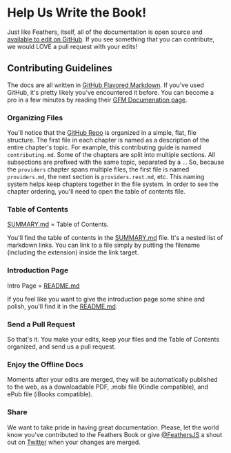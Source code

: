 # Help Us Write the Book!

Just like Feathers, itself, all of the documentation is open source and [available to edit on GitHub](https://github.com/feathersjs/feathers-docs).  If you see something that you can contribute, we would LOVE a pull request with your edits!

## Contributing Guidelines

The docs are all written in [GitHub Flavored Markdown](https://help.github.com/articles/github-flavored-markdown/).  If you've used GitHub, it's pretty likely you've encountered it before.  You can become a pro in a few minutes by reading their [GFM Documenation page](https://help.github.com/articles/github-flavored-markdown/).

### Organizing Files

You'll notice that the [GitHub Repo](https://github.com/feathersjs/feathers-docs) is organized in a simple, flat, file structure.  The first file in each chapter is named as a description of the entire chapter's topic.  For example, this contributing guide is named `contributing.md`.  Some of the chapters are split into multiple sections. All subsections are prefixed with the same topic, separated by a `.`.  So, because the `providers` chapter spans multiple files, the first file is named `providers.md`, the next section is `providers.rest.md`, etc.  This naming system helps keep chapters together in the file system.  In order to see the chapter ordering, you'll need to open the table of contents file.

### Table of Contents

[SUMMARY.md](https://github.com/feathersjs/feathers-docs/blob/master/SUMMARY.md) = Table of Contents.

You'll find the table of contents in the [SUMMARY.md](https://github.com/feathersjs/feathers-docs/blob/master/SUMMARY.md) file.  It's a nested list of markdown links.  You can link to a file simply by putting the filename (including the extension) inside the link target.

### Introduction Page

Intro Page = [README.md](https://github.com/feathersjs/feathers-docs/blob/master/README.md)

If you feel like you want to give the introduction page some shine and polish, you'll find it in the [README.md](https://github.com/feathersjs/feathers-docs/blob/master/README.md).

### Send a Pull Request
So that's it. You make your edits, keep your files and the Table of Contents organized, and send us a pull request.

### Enjoy the Offline Docs
Moments after your edits are merged, they will be automatically published to the web, as a downloadable PDF, .mobi file (Kindle compatible), and ePub file (iBooks compatible).

### Share
We want to take pride in having great documentation.  Please, let the world know you've contributed to the Feathers Book or give [@FeathersJS](https://twitter.com/feathersjs) a shout out on [Twitter](https://twitter.com/feathersjs) when your changes are merged.
